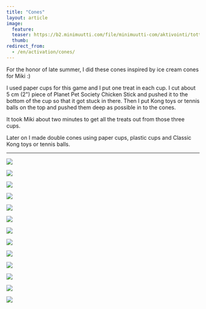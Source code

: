 ```yaml
---
title: "Cones"
layout: article
image:
  feature:
  teaser: https://b2.minimuutti.com/file/minimuutti-com/aktivointi/totterot/DSC40250-245px.jpg
  thumb:
redirect_from:
  - /en/activation/cones/
---
```


For the honor of late summer, I did these cones inspired by ice cream cones for Miki :)

I used paper cups for this game and I put one treat in each cup. I cut about 5 cm (2") piece of Planet Pet Society Chicken Stick and pushed it to the bottom of the cup so that it got stuck in there. Then I put Kong toys or tennis balls on the top and pushed them deep as possible in to the cones.

It took Miki about two minutes to get all the treats out from those three cups.

Later on I made double cones using paper cups, plastic cups and Classic Kong toys or tennis balls.

---

[![](https://b2.minimuutti.com/file/minimuutti-com/aktivointi/totterot/DSC40250-800px.jpg)](https://dl.dropboxusercontent.com/sh/ea1wtnz7z734o12/AACFmkjiazMrap1gV7AZPXJoa/aktivointi/totterot/DSC40250.jpg)

[![](https://b2.minimuutti.com/file/minimuutti-com/aktivointi/totterot/DSC40321-800px.jpg)](https://dl.dropboxusercontent.com/sh/ea1wtnz7z734o12/AADce8ADTg4tZTiYq91g28YXa/aktivointi/totterot/DSC40321.jpg)

[![](https://b2.minimuutti.com/file/minimuutti-com/aktivointi/totterot/DSC40349-800px.jpg)](https://dl.dropboxusercontent.com/sh/ea1wtnz7z734o12/AADpMQonIdl24cbLgUGQZaEoa/aktivointi/totterot/DSC40349.jpg)

[![](https://b2.minimuutti.com/file/minimuutti-com/aktivointi/totterot/DSC40372-800px.jpg)](https://dl.dropboxusercontent.com/sh/ea1wtnz7z734o12/AADyuoGmgEI-KqtbZHonmWoDa/aktivointi/totterot/DSC40372.jpg)

[![](https://b2.minimuutti.com/file/minimuutti-com/aktivointi/totterot/DSC40383-800px.jpg)](https://dl.dropboxusercontent.com/sh/ea1wtnz7z734o12/AACQdzycyXJfjDHd5o-iF1e7a/aktivointi/totterot/DSC40383.jpg)

[![](https://b2.minimuutti.com/file/minimuutti-com/aktivointi/totterot/DSC40415-800px.jpg)](https://dl.dropboxusercontent.com/sh/ea1wtnz7z734o12/AABSNSq94lBWOrav3_pYWE0La/aktivointi/totterot/DSC40415.jpg)

[![](https://b2.minimuutti.com/file/minimuutti-com/aktivointi/totterot/DSC40396-800px.jpg)](https://dl.dropboxusercontent.com/sh/ea1wtnz7z734o12/AADsDjVxbPb0OfqIonzrbHSba/aktivointi/totterot/DSC40396.jpg)

[![](https://b2.minimuutti.com/file/minimuutti-com/aktivointi/totterot/DSC40449-800px.jpg)](https://dl.dropboxusercontent.com/sh/ea1wtnz7z734o12/AACjGDxDwBay0jGjewvefsHFa/aktivointi/totterot/DSC40449.jpg)

[![](https://b2.minimuutti.com/file/minimuutti-com/aktivointi/totterot/DSC48212-800px.jpg)](https://dl.dropboxusercontent.com/sh/ea1wtnz7z734o12/AAAEN6oqcEdnlYa3yv-rWuM1a/aktivointi/totterot/DSC48212.jpg)

[![](https://b2.minimuutti.com/file/minimuutti-com/aktivointi/totterot/DSC48248-800px.jpg)](https://dl.dropboxusercontent.com/sh/ea1wtnz7z734o12/AAChba0Uoj9pL1cwPawVODyCa/aktivointi/totterot/DSC48248.jpg)

[![](https://b2.minimuutti.com/file/minimuutti-com/aktivointi/totterot/DSC48243-800px.jpg)](https://dl.dropboxusercontent.com/sh/ea1wtnz7z734o12/AABi_pgmOiJSElpyNldv6OSia/aktivointi/totterot/DSC48243.jpg)

[![](https://b2.minimuutti.com/file/minimuutti-com/aktivointi/totterot/DSC56887-800px.jpg)](https://dl.dropboxusercontent.com/sh/ea1wtnz7z734o12/AAAvhevU6gB4FyaxhUIOoq-fa/aktivointi/totterot/DSC56887.jpg)

[![](https://b2.minimuutti.com/file/minimuutti-com/aktivointi/totterot/DSC56874-800px.jpg)](https://dl.dropboxusercontent.com/sh/ea1wtnz7z734o12/AABa1JImqdIEoE16UFz0Ch-8a/aktivointi/totterot/DSC56874.jpg)
